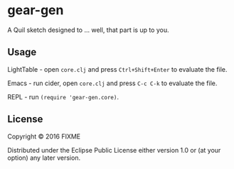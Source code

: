 # gear-gen

A Quil sketch designed to ... well, that part is up to you.

## Usage

LightTable - open `core.clj` and press `Ctrl+Shift+Enter` to evaluate the file.

Emacs - run cider, open `core.clj` and press `C-c C-k` to evaluate the file.

REPL - run `(require 'gear-gen.core)`.

## License

Copyright © 2016 FIXME

Distributed under the Eclipse Public License either version 1.0 or (at
your option) any later version.

